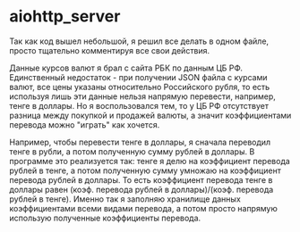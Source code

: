 # aiohttp_server

Так как код вышел небольшой, я решил все делать в одном файле, просто тщательно комментируя все свои действия.

Данные курсов валют я брал с сайта РБК по данным ЦБ РФ. Единственный недостаток - при получении JSON файла с курсами валют, все цены указаны относительно Российского рубля, то есть используя лишь эти данные нельзя напрямую перевести, например, тенге в доллары. Но я воспользовался тем, то у ЦБ РФ отсутствует разница между покупкой и продажей валюты, а значит коэффициентами перевода можно "играть" как хочется.

Например, чтобы перевести тенге в доллары, я сначала переводил тенге в рубли, а потом полученную сумму рублей в доллары. В программе это реализуется так: тенге я делю на коэффициент перевода рублей в тенге, а потом полученную сумму умножаю на коэффициент перевода рублей в доллары. То есть коэффициент перевода тенге в доллары равен (коэф. перевода рублей в доллары)/(коэф. перевода рублей в тенге). Именно так я заполняю хранилище данных коэффициентами всеми видами перевода, а потом просто напрямую использую полученные коэффициенты перевода. 
